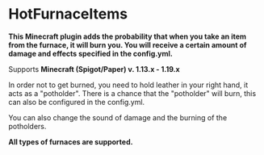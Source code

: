 # HotFurnaceItems

**This Minecraft plugin adds the probability that when you take an item from the furnace, it will burn you. You will receive a certain amount of damage and effects specified in the config.yml.**

Supports **Minecraft (Spigot/Paper) v. 1.13.x - 1.19.x**

In order not to get burned, you need to hold leather in your right hand, it acts as a "potholder". There is a chance that the "potholder" will burn, this can also be configured in the config.yml.

You can also change the sound of damage and the burning of the potholders.

**All types of furnaces are supported.**
